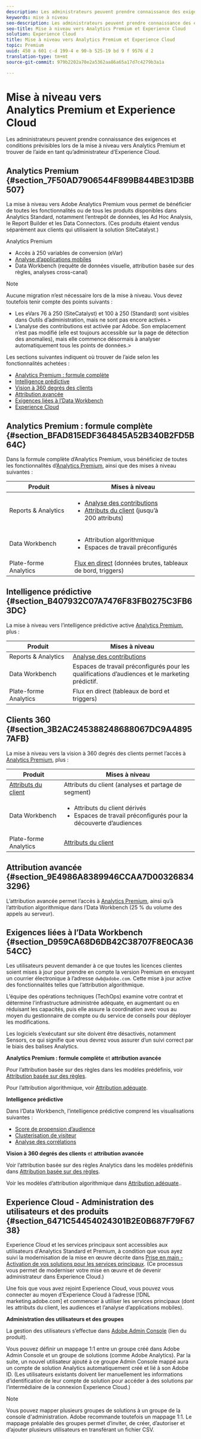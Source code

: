 ```yaml
---
description: Les administrateurs peuvent prendre connaissance des exigences et conditions prévisibles lors de la mise à niveau vers Analytics Premium et trouver de l’aide en tant qu’administrateur d’Experience Cloud.
keywords: mise à niveau
seo-description: Les administrateurs peuvent prendre connaissance des exigences et conditions prévisibles lors de la mise à niveau vers Analytics Premium et trouver de l’aide en tant qu’administrateur d’Experience Cloud.
seo-title: Mise à niveau vers Analytics Premium et Experience Cloud
solution: Experience Cloud
title: Mise à niveau vers Analytics Premium et Experience Cloud
topic: Premium
uuid: 450 a 601 c-d 199-4 e 90-b 525-19 bd 9 f 9576 d 2
translation-type: tm+mt
source-git-commit: 979b2202a70e2a5362aa86a65a17d7c4279b3a1a

---
```



# Mise à niveau vers Analytics Premium et Experience Cloud

Les administrateurs peuvent prendre connaissance des exigences et conditions prévisibles lors de la mise à niveau vers Analytics Premium et trouver de l’aide en tant qu’administrateur d’Experience Cloud.


## Analytics Premium {#section_7F50AD7906544F899B844BE31D3BB507}

La mise à niveau vers Adobe Analytics Premium vous permet de bénéficier de toutes les fonctionnalités ou de tous les produits disponibles dans Analytics Standard, notamment l’entrepôt de données, les Ad Hoc Analysis, le Report Builder et les Data Connectors. (Ces produits étaient vendus séparément aux clients qui utilisaient la solution SiteCatalyst.)

Analytics Premium

* Accès à 250 variables de conversion (eVar)
* [Analyse d’applications mobiles](https://marketing.adobe.com/resources/help/en_US/mobile/)
* Data Workbench (requête de données visuelle, attribution basée sur des règles, analyses cross-canal)



>[!NOTE]
>
>Aucune migration n’est nécessaire lors de la mise à niveau. Vous devez toutefois tenir compte des points suivants :
>
>* Les eVars 76 à 250 (SiteCatalyst) et 100 à 250 (Standard) sont visibles dans Outils d’administration, mais ne sont pas encore activés.&gt;
>* L’analyse des contributions est activée par Adobe. Son emplacement n’est pas modifié (elle est toujours accessible sur la page de détection des anomalies), mais elle commence désormais à analyser automatiquement tous les points de données.&gt;


Les sections suivantes indiquent où trouver de l’aide selon les fonctionnalités achetées :

* [Analytics Premium : formule complète](../admin-getting-started/upgrade-to-analytics-premium.md#section_BFAD815EDF364845A52B340B2FD5B64C)
* [Intelligence prédictive](../admin-getting-started/upgrade-to-analytics-premium.md#section_B407932C07A7476F83FB0275C3FB63DC)
* [Vision à 360 degrés des clients](../admin-getting-started/upgrade-to-analytics-premium.md#section_3B2AC245388248688067DC9A48957AFB)
* [Attribution avancée](../admin-getting-started/upgrade-to-analytics-premium.md#section_9E4986A8389946CCAA7D003268343296)
* [Exigences liées à l’Data Workbench](../admin-getting-started/upgrade-to-analytics-premium.md#section_D959CA68D6DB42C38707F8E0CA3654CC)
* [Experience Cloud](../admin-getting-started/upgrade-to-analytics-premium.md#section_6471C54454024301B2E0B687F79F6738)



## Analytics Premium : formule complète {#section_BFAD815EDF364845A52B340B2FD5B64C}

Dans la formule complète d’Analytics Premium, vous bénéficiez de toutes les fonctionnalités d’[Analytics Premium](../admin-getting-started/upgrade-to-analytics-premium.md#section_7F50AD7906544F899B844BE31D3BB507), ainsi que des mises à niveau suivantes :

| Produit | Mises à niveau |
|--- |--- |
| Reports &amp; Analytics | <ul><li>[Analyse des contributions](https://marketing.adobe.com/resources/help/en_US/analytics/contribution/)</li><li>[Attributs du client](../attributes/attributes.md#concept_ACFEE7C8B8E94875BA0825CDF4913AF1) (jusqu’à 200 attributs)</li></ul> |
| Data Workbench | <ul><li>Attribution algorithmique</li><li>Espaces de travail préconfigurés</li></ul> |
| Plate-forme Analytics | [Flux en direct](https://marketing.adobe.com/developer/documentation/analytics-live-stream/overview-1) (données brutes, tableaux de bord, triggers) |


## Intelligence prédictive {#section_B407932C07A7476F83FB0275C3FB63DC}

La mise à niveau vers l’intelligence prédictive active [Analytics Premium](../admin-getting-started/upgrade-to-analytics-premium.md#section_7F50AD7906544F899B844BE31D3BB507), plus :

| Produit | Mises à niveau |
|---|---|
| Reports &amp; Analytics | [Analyse des contributions](https://marketing.adobe.com/resources/help/en_US/analytics/contribution/) |
| Data Workbench | Espaces de travail préconfigurés pour les qualifications d’audiences et le marketing prédictif. |
| Plate-forme Analytics | Flux en direct (tableaux de bord et triggers) |


## Clients 360 {#section_3B2AC245388248688067DC9A48957AFB}

La mise à niveau vers la vision à 360 degrés des clients permet l’accès à [Analytics Premium](../admin-getting-started/upgrade-to-analytics-premium.md#section_7F50AD7906544F899B844BE31D3BB507), plus :

| Produit | Mises à niveau |
|--- |--- |
| [Attributs du client](../attributes/attributes.md) | Attributs du client (analyses et partage de segment) |
| Data Workbench | <ul><li>Attributs du client dérivés</li><li>Espaces de travail préconfigurés pour la découverte d’audiences</li></ul> |
| Plate-forme Analytics | [Attributs du client](../attributes/attributes.md) |


## Attribution avancée {#section_9E4986A8389946CCAA7D003268343296}

L’attribution avancée permet l’accès à [Analytics Premium](../admin-getting-started/upgrade-to-analytics-premium.md#section_7F50AD7906544F899B844BE31D3BB507), ainsi qu’à l’attribution algorithmique dans l’Data Workbench (25 % du volume des appels au serveur).

## Exigences liées à l’Data Workbench {#section_D959CA68D6DB42C38707F8E0CA3654CC}

Les utilisateurs peuvent demander à ce que toutes les licences clientes soient mises à jour pour prendre en compte la version Premium en envoyant un courrier électronique à l’adresse `dwb@adobe.com`. Cette mise à jour active des fonctionnalités telles que l’attribution algorithmique.

L’équipe des opérations techniques (TechOps) examine votre contrat et détermine l’infrastructure administrée adéquate, en augmentant ou en réduisant les capacités, puis elle assure la coordination avec vous au moyen du gestionnaire de compte ou du service de conseils pour déployer les modifications. 

Les logiciels s’exécutant sur site doivent être désactivés, notamment Sensors, ce qui signifie que vous devrez vous assurer d’un suivi correct par le biais des balises Analytics.

**Analytics Premium : formule complète** et **attribution avancée**

Pour l’attribution basée sur des règles dans les modèles prédéfinis, voir [Attribution basée sur des règles](https://marketing.adobe.com/resources/help/en_US/insight/client/?f=c_rules_attrib).

Pour l’attribution algorithmique, voir [Attribution adéquate](https://marketing.adobe.com/resources/help/en_US/insight/client/?f=c_attrib_algorithmic).

**Intelligence prédictive**

Dans l’Data Workbench, l’intelligence prédictive comprend les visualisations suivantes :

* [Score de propension d’audience](https://marketing.adobe.com/resources/help/en_US/insight/client/?f=c_visitor_propensity)
* [Clusterisation de visiteur](https://marketing.adobe.com/resources/help/en_US/insight/client/?f=c_visitor_cluster)
* [Analyse des corrélations](https://marketing.adobe.com/resources/help/en_US/insight/client/?f=c_correlation_analysis)


**Vision à 360 degrés des clients** et **attribution avancée**

Voir l’attribution basée sur des règles Analytics dans les modèles prédéfinis dans [Attribution basée sur des règles](https://marketing.adobe.com/resources/help/en_US/insight/client/?f=c_rules_attrib).

Voir les modèles d’attribution algorithmique dans [Attribution adéquate](https://marketing.adobe.com/resources/help/en_US/insight/client/?f=c_attrib_algorithmic)..

## Experience Cloud - Administration des utilisateurs et des produits {#section_6471C54454024301B2E0B687F79F6738}

Experience Cloud et les services principaux sont accessibles aux utilisateurs d&#39;Analytics Standard et Premium, à condition que vous ayez suivi la modernisation de la mise en œuvre décrite dans [Prise en main - Activation de vos solutions pour les services principaux](../core-services/core-services.md#concept_07ED1D5C64234E77976E6D572E78FB9C). (Ce processus vous permet de moderniser votre mise en œuvre et de devenir administrateur dans Experience Cloud.)

Une fois que vous avez rejoint Experience Cloud, vous pouvez vous connecter au moyen d’Experience Cloud à l’adresse [!DNL marketing.adobe.com] et commencer à utiliser les services principaux (dont les attributs du client, les audiences et l’analyse d’applications mobiles).

**Administration des utilisateurs et des groupes**

La gestion des utilisateurs s’effectue dans [Adobe Admin Console](https://helpx.adobe.com/enterprise/help/aedash.html) (lien du produit).

Vous pouvez définir un mappage 1:1 entre un groupe créé dans Adobe Admin Console et un groupe de solutions (comme Adobe Analytics). Par la suite, un nouvel utilisateur ajouté à ce groupe Admin Console mappé aura un compte de solution Analytics automatiquement créé et lié à son Adobe ID. (Les utilisateurs existants doivent lier manuellement les informations d’identification de leur compte de solution pour accéder à des solutions par l’intermédiaire de la connexion Experience Cloud.)


>[!NOTE]
>
>Vous pouvez mapper plusieurs groupes de solutions à un groupe de la console d&#39;administration. Adobe recommande toutefois un mappage 1:1. Le mappage préalable des groupes permet d’inviter, de créer, d’autoriser et d’ajouter plusieurs utilisateurs en transférant un fichier CSV.


